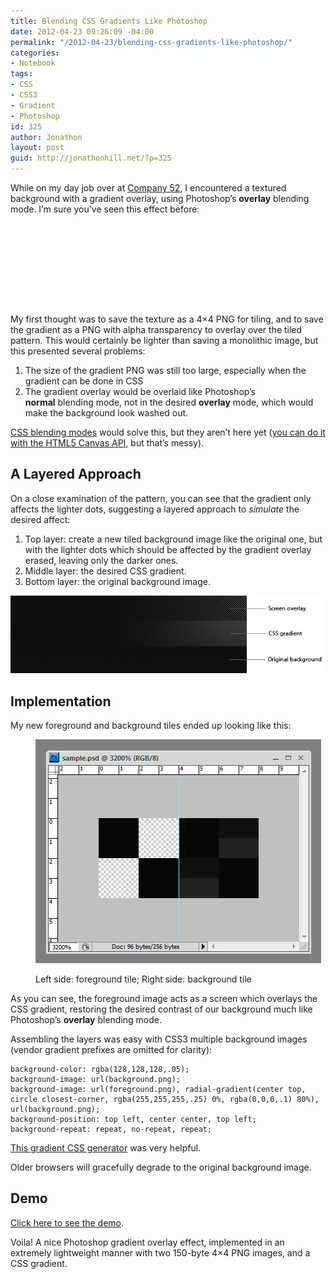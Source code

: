 ```yaml
---
title: Blending CSS Gradients Like Photoshop
date: 2012-04-23 09:26:09 -04:00
permalink: "/2012-04-23/blending-css-gradients-like-photoshop/"
categories:
- Notebook
tags:
- CSS
- CSS3
- Gradient
- Photoshop
id: 325
author: Jonathon
layout: post
guid: http://jonathonhill.net/?p=325
---
```


While on my day job over at <a href="http://company52.com" target="_blank">Company 52</a>, I encountered a textured background with a gradient overlay, using Photoshop&#8217;s **overlay** blending mode. I&#8217;m sure you&#8217;ve seen this effect before:

<div style="height: 100px; background: url('/wp-content/uploads/2012/css-gradient-blending-demo/photoshop-gradient-overlay.png') top center no-repeat;">
</div>

&nbsp;

My first thought was to save the texture as a 4&#215;4 PNG for tiling, and to save the gradient as a PNG with alpha transparency to overlay over the tiled pattern. This would certainly be lighter than saving a monolithic image, but this presented several problems:

  1. The size of the gradient PNG was still too large, especially when the gradient can be done in CSS
  2. The gradient overlay would be overlaid like Photoshop&#8217;s **normal** blending mode, not in the desired **overlay** mode, which would make the background look washed out.

<a title="Adobe: Bringing blending to the Web" href="http://blogs.adobe.com/webplatform/2012/04/04/bringing-blending-to-the-web/" target="_blank">CSS blending modes</a> would solve this, but they aren&#8217;t here yet (<a title="StackOverflow: Are photoshop-like blend modes possible in HTML5?" href="http://stackoverflow.com/questions/4276859/are-photoshop-like-blend-modes-possible-in-html5" target="_blank">you can do it with the HTML5 Canvas API</a>, but that&#8217;s messy).<!--more-->

## A Layered Approach

On a close examination of the pattern, you can see that the gradient only affects the lighter dots, suggesting a layered approach to _simulate_ the desired affect:

  1. Top layer: create a new tiled background image like the original one, but with the lighter dots which should be affected by the gradient overlay erased, leaving only the darker ones.
  2. Middle layer: the desired CSS gradient.
  3. Bottom layer: the original background image.

<img class="alignnone" title="Layer illustration" src="/wp-content/uploads/2012/css-gradient-blending-demo/layers.png" alt="" style="max-width:100%" />

## Implementation

My new foreground and background tiles ended up looking like this:<figure style="width: 457px" class="wp-caption alignnone">

<img title="Screenshot of tile images in Photoshop" src="/wp-content/uploads/2012/css-gradient-blending-demo/sample-psd.png" alt="" width="457" height="358" /><figcaption class="wp-caption-text">Left side: foreground tile; Right side: background tile</figcaption></figure> 

As you can see, the foreground image acts as a screen which overlays the CSS gradient, restoring the desired contrast of our background much like Photoshop&#8217;s **overlay** blending mode.

Assembling the layers was easy with CSS3 multiple background images (vendor gradient prefixes are omitted for clarity):

    background-color: rgba(128,128,128,.05);
    background-image: url(background.png);
    background-image: url(foreground.png), radial-gradient(center top, circle closest-corner, rgba(255,255,255,.25) 0%, rgba(0,0,0,.1) 80%), url(background.png);
    background-position: top left, center center, top left;
    background-repeat: repeat, no-repeat, repeat;

<a href="http://ie.microsoft.com/testdrive/Graphics/CSSGradientBackgroundMaker/Default.html" target="_blank">This gradient CSS generator</a> was very helpful.

Older browsers will gracefully degrade to the original background image.

## Demo

<a href="/wp-content/uploads/2012/css-gradient-blending-demo/demo.html" target="_blank">Click here to see the demo</a>.

Voila! A nice Photoshop gradient overlay effect, implemented in an extremely lightweight manner with two 150-byte 4&#215;4 PNG images, and a CSS gradient.